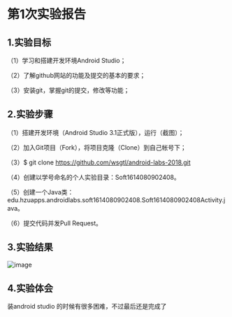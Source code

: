 # 第1次实验报告 





 

## 1.实验目标 





 

（1）学习和搭建开发环境Android Studio； 





 

（2）了解github网站的功能及提交的基本的要求； 





 

（3）安装git，掌握git的提交，修改等功能； 





 

## 2.实验步骤 





 

（1）搭建开发环境（Android Studio 3.1正式版），运行（截图）； 





 

（2）加入Git项目（Fork），将项目克隆（Clone）到自己帐号下； 





 

（3）$ git clone https://github.com/wsgtl/android-labs-2018.git





 

（4）创建以学号命名的个人实验目录：Soft1614080902408。 





 

（5）创建一个Java类：edu.hzuapps.androidlabs.soft1614080902408.Soft1614080902408Activity.java。 





 

（6）提交代码并发Pull Request。 





 

## 3.实验结果 





 

![image](https://github.com/wsgtl/android-labs-2018/blob/master/soft1614080902408/捕获.PNG) 





 

## 4.实验体会 

装android studio 的时候有很多困难，不过最后还是完成了
